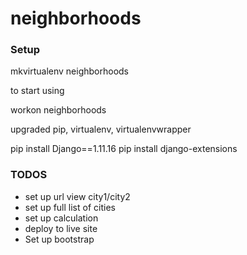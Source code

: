 # neighborhoods




### Setup

mkvirtualenv neighborhoods

to start using

workon neighborhoods


upgraded pip, virtualenv, virtualenvwrapper


pip install Django==1.11.16
pip install django-extensions



### TODOS

- set up url view city1/city2
- set up full list of cities
- set up calculation
- deploy to live site
- Set up bootstrap
